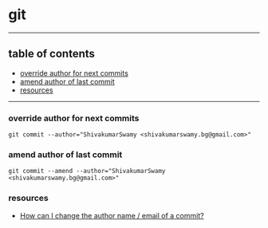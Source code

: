 # git

----
## table of contents

- [override author for next commits](#override-author-for-next-commits)
- [amend author of last commit](#amend-author-of-last-commit)
- [resources](#resources)

----


### override author for next commits
```shell
git commit --author="ShivakumarSwamy <shivakumarswamy.bg@gmail.com>"
```

### amend author of last commit
```shell
git commit --amend --author="ShivakumarSwamy <shivakumarswamy.bg@gmail.com>"
```

### resources
- [How can I change the author name / email of a commit?](https://www.git-tower.com/learn/git/faq/change-author-name-email/)